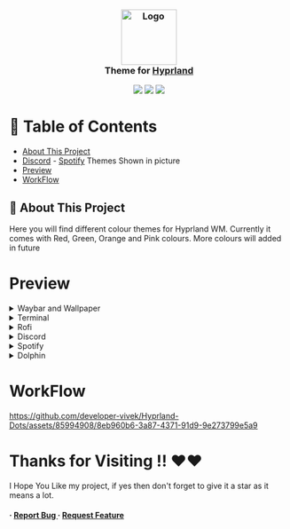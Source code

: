 <h3 align="center">
	<img src="https://styles.redditmedia.com/t5_6sciw0/styles/communityIcon_h3cvittvupi91.png" width="100" alt="Logo"/><br/>
	Theme for <a href="https://hyprland.org/">Hyprland</a>
</h3>

<p align="center">
    <a href="https://github.com/developer-vivek/Hyprland-Dots/stargazers"><img src="https://img.shields.io/github/stars/developer-vivek/Hyprland-Dots?colorA=ff671f&colorB=016064&style=for-the-badge"></a>
     <a href="https://github.com/developer-vivek/Hyprland-Dots/contributors"><img src="https://img.shields.io/github/contributors/developer-vivek/Hyprland-Dots?colorA=ffffff&colorB=e6b847&style=for-the-badge"></a>
    <a href="https://github.com/developer-vivek/Hyprland-Dots/issues"><img src="https://img.shields.io/github/issues/developer-vivek/Hyprland-Dots?colorA=046a38&colorB=c51e3a&style=for-the-badge"></a>
</p>

# :notebook_with_decorative_cover: Table of Contents

- [About This Project](#star2-about-the-project)
- [Discord](https://github.com/developer-vivek/Discord-Themes/) - [Spotify](https://github.com/developer-vivek/Spotify-Themes)  Themes Shown in picture
- [Preview](#Preview)
- [WorkFlow](#WorkFlow)

## :star2: About This Project
Here you will find different colour themes for Hyprland WM. Currently it comes with Red, Green, Orange and Pink colours. More colours will added in future

# Preview
<details>
<summary>Waybar and Wallpaper</summary>
<img src="https://github.com/developer-vivek/Hyprland-Dots/assets/85994908/057a9e34-0626-4182-beae-f6c01d4e19be"/>
</details>

<details>
<summary>Terminal</summary>
<img src="https://github.com/developer-vivek/Hyprland-Dots/assets/85994908/2dfbdf2d-d76a-49ba-90ae-1d7dbc0239b7"/>
</details>

<details>
<summary>Rofi</summary>
<img src="https://github.com/developer-vivek/Hyprland-Dots/assets/85994908/47bbfd1c-32ab-4f27-8d5c-cbd687ed17a3"/>
</details>

<details>
<summary>Discord</summary>
<img src="https://github.com/developer-vivek/Hyprland-Dots/assets/85994908/353630d9-1fc6-4453-8a52-8f96f73a891c"/>
</details>

<details>
<summary>Spotify</summary>
<img src="https://github.com/developer-vivek/Hyprland-Dots/assets/85994908/10c7212b-2c77-4290-9e6d-e136dbd46ced"/>
</details>

<details>
<summary>Dolphin</summary>
<img src="https://github.com/developer-vivek/Hyprland-Dots/assets/85994908/0e09e975-16eb-41f6-9252-b147b094e38d"/>
</details>

# WorkFlow
https://github.com/developer-vivek/Hyprland-Dots/assets/85994908/8eb960b6-3a87-4371-91d9-9e273799e5a9

# Thanks for Visiting !! ❤️❤️
I Hope You Like my project, if yes then don't forget to give it a star as it means a lot.


<h4> <span>· </span> <a href="https://github.com/developer-vivek/Hyprland-Dots/issues"> Report Bug </a> <span> · </span> <a href="https://github.com/developer-vivek/Hyprland-Dots/issues"> Request Feature </a> </h4>
